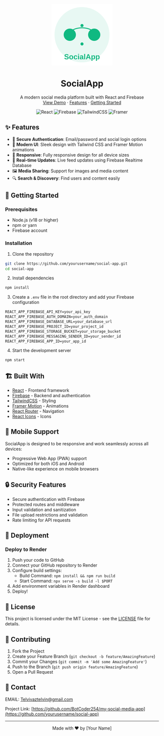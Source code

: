 <div align="center">
  <img src="public/logo.svg" alt="SocialApp Logo" width="200" height="200"/>
  
  # SocialApp
  
  <p align="center">
    A modern social media platform built with React and Firebase
    <br />
    <a href="#demo">View Demo</a>
    ·
    <a href="#features">Features</a>
    ·
    <a href="#getting-started">Getting Started</a>
  </p>

  ![React](https://img.shields.io/badge/React-20232A?style=for-the-badge&logo=react&logoColor=61DAFB)
  ![Firebase](https://img.shields.io/badge/Firebase-039BE5?style=for-the-badge&logo=Firebase&logoColor=white)
  ![TailwindCSS](https://img.shields.io/badge/tailwindcss-%2338B2AC.svg?style=for-the-badge&logo=tailwind-css&logoColor=white)
  ![Framer](https://img.shields.io/badge/Framer-black?style=for-the-badge&logo=framer&logoColor=blue)
</div>

## ✨ Features

- 🔐 **Secure Authentication**: Email/password and social login options
- 🎨 **Modern UI**: Sleek design with Tailwind CSS and Framer Motion animations
- 📱 **Responsive**: Fully responsive design for all device sizes
- 🔄 **Real-time Updates**: Live feed updates using Firebase Realtime Database
- 🖼️ **Media Sharing**: Support for images and media content
- 🔍 **Search & Discovery**: Find users and content easily

## 🚀 Getting Started

### Prerequisites

- Node.js (v18 or higher)
- npm or yarn
- Firebase account

### Installation

1. Clone the repository
```bash
git clone https://github.com/yourusername/social-app.git
cd social-app
```

2. Install dependencies
```bash
npm install
```

3. Create a `.env` file in the root directory and add your Firebase configuration
```env
REACT_APP_FIREBASE_API_KEY=your_api_key
REACT_APP_FIREBASE_AUTH_DOMAIN=your_auth_domain
REACT_APP_FIREBASE_DATABASE_URL=your_database_url
REACT_APP_FIREBASE_PROJECT_ID=your_project_id
REACT_APP_FIREBASE_STORAGE_BUCKET=your_storage_bucket
REACT_APP_FIREBASE_MESSAGING_SENDER_ID=your_sender_id
REACT_APP_FIREBASE_APP_ID=your_app_id
```

4. Start the development server
```bash
npm start
```

## 🏗️ Built With

- [React](https://reactjs.org/) - Frontend framework
- [Firebase](https://firebase.google.com/) - Backend and authentication
- [TailwindCSS](https://tailwindcss.com/) - Styling
- [Framer Motion](https://www.framer.com/motion/) - Animations
- [React Router](https://reactrouter.com/) - Navigation
- [React Icons](https://react-icons.github.io/react-icons/) - Icons

## 📱 Mobile Support

SocialApp is designed to be responsive and work seamlessly across all devices:

- Progressive Web App (PWA) support
- Optimized for both iOS and Android
- Native-like experience on mobile browsers

## 🔒 Security Features

- Secure authentication with Firebase
- Protected routes and middleware
- Input validation and sanitization
- File upload restrictions and validation
- Rate limiting for API requests

## 🚀 Deployment

### Deploy to Render

1. Push your code to GitHub
2. Connect your GitHub repository to Render
3. Configure build settings:
   - Build Command: `npm install && npm run build`
   - Start Command: `npx serve -s build -l $PORT`
4. Add environment variables in Render dashboard
5. Deploy!

## 📝 License

This project is licensed under the MIT License - see the [LICENSE](LICENSE) file for details.

## 🤝 Contributing

1. Fork the Project
2. Create your Feature Branch (`git checkout -b feature/AmazingFeature`)
3. Commit your Changes (`git commit -m 'Add some AmazingFeature'`)
4. Push to the Branch (`git push origin feature/AmazingFeature`)
5. Open a Pull Request

## 📧 Contact

EMAIL: [Telvivaztelvin@gmail.com](mailto:BotCoder254@gmail.com)

Project Link: [https://github.com/BotCoder254/my-social-media-app](https://github.com/yourusername/social-app)

---

<div align="center">
  Made with ❤️ by [Your Name]
</div>
